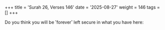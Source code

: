 +++
title = 'Surah 26, Verses 146'
date = '2025-08-27'
weight = 146
tags = []
+++

Do you think you will be ˹forever˺ left secure in what you have here: